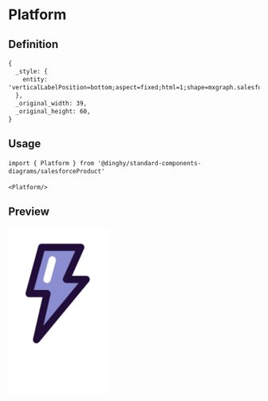 # Platform

## Definition

```
{
  _style: { 
    entity: 'verticalLabelPosition=bottom;aspect=fixed;html=1;shape=mxgraph.salesforce.platform;',
  },
  _original_width: 39,
  _original_height: 60,
}
```

## Usage

```
import { Platform } from '@dinghy/standard-components-diagrams/salesforceProduct'

<Platform/>
```

## Preview

<img src="./platform.png" width="200"/>
